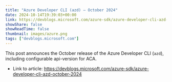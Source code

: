 ```yaml
---
title: "Azure Developer CLI (azd) – October 2024"
date: 2024-10-14T19:39:03+00:00
link: https://devblogs.microsoft.com/azure-sdk/azure-developer-cli-azd-october-2024
showShare: false
showReadTime: false
thumbnail: images/azure.png
tags: ["devblogs.microsoft.com"]
---
```

This post announces the October release of the Azure Developer CLI (`azd`), including configurable api-version for ACA.

- Link to article: https://devblogs.microsoft.com/azure-sdk/azure-developer-cli-azd-october-2024